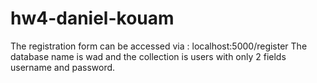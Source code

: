 # hw4-daniel-kouam
The registration form can be accessed via : localhost:5000/register
The database name is wad and the collection is users with only 2 fields username and password.
